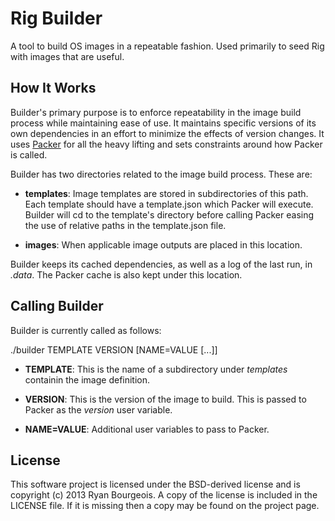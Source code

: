 Rig Builder
===========
A tool to build OS images in a repeatable fashion. Used primarily to seed Rig
with images that are useful.

How It Works
------------
Builder's primary purpose is to enforce repeatability in the image build
process while maintaining ease of use. It maintains specific versions of its
own dependencies in an effort to minimize the effects of version changes. It
uses [Packer](http://packer.io) for all the heavy lifting and sets constraints
around how Packer is called.

Builder has two directories related to the image build process. These are:

- __templates__: Image templates are stored in subdirectories of this path.
  Each template should have a template.json which Packer will execute. Builder
  will cd to the template's directory before calling Packer easing the use of
  relative paths in the template.json file.

- __images__: When applicable image outputs are placed in this location.

Builder keeps its cached dependencies, as well as a log of the last run, in
_.data_. The Packer cache is also kept under this location.

Calling Builder
---------------
Builder is currently called as follows:

  ./builder TEMPLATE VERSION [NAME=VALUE [...]]

- __TEMPLATE__: This is the name of a subdirectory under _templates_ containin
  the image definition.

- __VERSION__: This is the version of the image to build. This is passed to
  Packer as the _version_ user variable.

- __NAME=VALUE__: Additional user variables to pass to Packer.

License
-------
This software project is licensed under the BSD-derived license and is
copyright (c) 2013 Ryan Bourgeois. A copy of the license is included in the
LICENSE file. If it is missing then a copy may be found on the project page.

